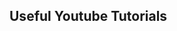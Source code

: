 ## Useful Youtube Tutorials

<!-- 
## sub-Title (h2)
* __bold title__ - description
this makes a link: [link text](url)  
 -->